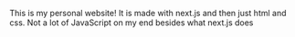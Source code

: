 This is my personal website! It is made with next.js and then just html and css. Not a lot of JavaScript on my end besides what next.js does
